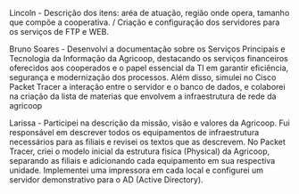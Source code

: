 Lincoln - Descrição dos itens: aréa de atuação, região onde opera, tamanho que compõe a cooperativa. / Criação e configuração dos servidores para os serviços de FTP e WEB.

Bruno Soares - Desenvolvi a documentação sobre os Serviços Principais e Tecnologia da Informação da Agricoop, destacando os serviços financeiros oferecidos aos cooperados e o papel essencial da TI em garantir eficiência, segurança e modernização dos processos. Além disso, simulei no Cisco Packet Tracer a interação entre o servidor e o banco de dados, e colaborei na criação da lista de materias que envolvem a infraestrutura de rede da agricoop

Larissa - Participei na descrição da missão, visão e valores da Agricoop. Fui responsável em descrever todos os equipamentos de infraestrutura necessários para as filiais e revisei os textos que as descrevem. No Packet Tracer, criei o modelo inicial da estrutura fisíca (Physical) da Agricoop, separando as filiais e adicionando cada equipamento em sua respectiva unidade. Implementei uma impressora em cada local e configurei um servidor demonstrativo para o AD (Active Directory).
